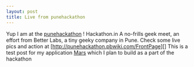 ```yaml
---
layout: post
title: Live from punehackathon
---
```


Yup I am at the [punehackathon][] ! Hackathon.in A no-frills geek meet,
an effort from Better Labs, a tiny geeky company in Pune. Check some
live pics and action at [http://punehackathon.pbwiki.com/FrontPage][]
This is a test post for my application [Mars][] which I plan to build as
a part of the hackathon

  [punehackathon]: http://punehackathon.pbwiki.com/FrontPage
  [http://punehackathon.pbwiki.com/FrontPage]: http://punehackathon.pbwiki.com/FrontPage
    "punehackathon"
  [Mars]: http://punehackathon.pbwiki.com/Mars "Mars - The Red Planet"